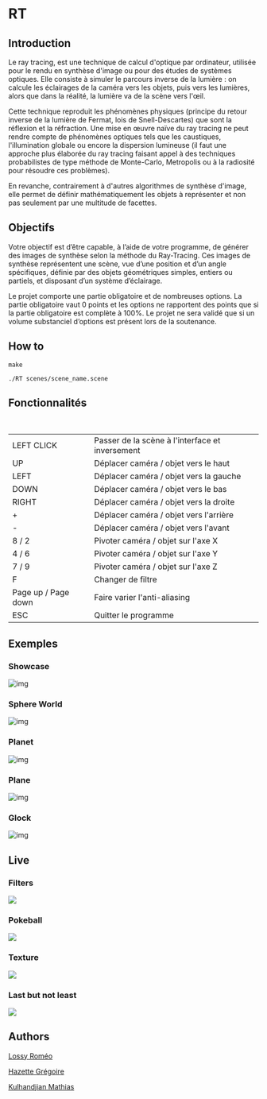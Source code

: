 # RT

## Introduction

  Le ray tracing, est une technique de calcul d'optique par ordinateur, utilisée pour le rendu en synthèse d'image ou pour des études de systèmes optiques. Elle consiste à simuler le parcours inverse de la lumière : on calcule les éclairages de la caméra vers les objets, puis vers les lumières, alors que dans la réalité, la lumière va de la scène vers l'œil.

  Cette technique reproduit les phénomènes physiques (principe du retour inverse de la lumière de Fermat, lois de Snell-Descartes) que sont la réflexion et la réfraction. Une mise en œuvre naïve du ray tracing ne peut rendre compte de phénomènes optiques tels que les caustiques, l'illumination globale ou encore la dispersion lumineuse (il faut une approche plus élaborée du ray tracing faisant appel à des techniques probabilistes de type méthode de Monte-Carlo, Metropolis ou à la radiosité pour résoudre ces problèmes).

En revanche, contrairement à d'autres algorithmes de synthèse d'image, elle permet de définir mathématiquement les objets à représenter et non pas seulement par une multitude de facettes.

## Objectifs

  Votre objectif est d’être capable, à l’aide de votre programme, de générer des images de synthèse selon la méthode du Ray-Tracing. Ces images de synthèse représentent une scène, vue d’une position et d’un angle spécifiques, définie par des objets géométriques simples, entiers ou partiels, et disposant d’un système d’éclairage.
  
  Le projet comporte une partie obligatoire et de nombreuses options. La partie obligatoire vaut 0 points et les options ne rapportent des points que si la partie obligatoire est complète à 100%. Le projet ne sera validé que si un volume substanciel d’options est présent lors de la soutenance.

## How to

```
make
```

```
./RT scenes/scene_name.scene
```

## Fonctionnalités

 <table>
   <tr>
       <td>LEFT CLICK</td>
       <td>Passer de la scène à l'interface et inversement</td>
   </tr>
   <tr>
       <td>UP</td>
       <td>Déplacer caméra / objet vers le haut</td>
   </tr>
   <tr>
       <td>LEFT</td>
       <td>Déplacer caméra / objet vers la gauche</td>
   </tr>
   <tr>
       <td>DOWN</td>
       <td>Déplacer caméra / objet vers le bas</td>
   </tr>
   <tr>
       <td>RIGHT</td>
       <td>Déplacer caméra / objet vers la droite</td>
   </tr>
   <tr>
       <td>+</td>
       <td>Déplacer caméra / objet vers l'arrière</td>
   </tr>
   <tr>
       <td>-</td>
       <td>Déplacer caméra / objet vers l'avant</td>
   </tr>
   <tr>
       <td>8 / 2</td>
       <td>Pivoter caméra / objet sur l'axe X</td>
   </tr>
   <tr>
       <td>4 / 6</td>
       <td>Pivoter caméra / objet sur l'axe Y</td>
   </tr>
   <tr>
       <td>7 / 9</td>
       <td>Pivoter caméra / objet sur l'axe Z</td>
   </tr>
   <tr>
       <td>F</td>
       <td>Changer de filtre</td>
   </tr>
   <tr>
       <td>Page up / Page down</td>
       <td>Faire varier l'anti-aliasing</td>
   </tr>
   <tr>
       <td>ESC</td>
       <td>Quitter le programme</td>
   </tr>
</table>

## Exemples

### Showcase
![img](https://i.imgur.com/AZeZWBb.png)

### Sphere World
![img](https://i.imgur.com/P8zaw6g.png)

### Planet
![img](https://i.imgur.com/mBQM0oQ.png)

### Plane
![img](https://i.imgur.com/RnwoybS.png)

### Glock
![img](https://i.imgur.com/gsizqPg.png)

## Live

### Filters
![](https://media.giphy.com/media/g07eqj1eI189NG22MG/giphy.gif)

### Pokeball
![](https://media.giphy.com/media/5jYu1do9s68fyar9Kh/giphy.gif)

### Texture
![](https://media.giphy.com/media/2rAEVexWLWyYlFUPK1/giphy.gif)

### Last but not least
![](https://media.giphy.com/media/5zgZUjSL4Pmd6G8gEM/giphy.gif)

## Authors
[Lossy Roméo](https://github.com/Althis974)

[Hazette Grégoire](https://github.com/ghazette)

[Kulhandjian Mathias](https://github.com/mkulhand)
